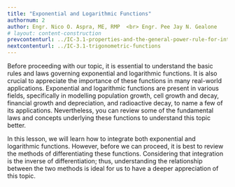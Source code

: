 ```yaml
---
title: "Exponential and Logarithmic Functions"
authornum: 2
author: Engr. Nico O. Aspra, ME, RMP  <br> Engr. Pee Jay N. Gealone
# layout: content-construction
prevcontenturl: ../IC-3.1-properties-and-the-general-power-rule-for-integration
nextcontenturl: ../IC-3.1-trigonometric-functions
---
```





<!-- Before proceeding with our topic, it is essential to develop a strong understanding of the basic rules and laws governing exponential and logarithmic functions. It is also crucial to appreciate the importance of these functions in many real-world applications. Exponential and logarithmic functions are present in various fields, specifically in modelling population growth, cell growth and decay, financial growth and depreciation, and radioactive decay, to name a few of its applications. Nevertheless, you can review some of the fundamental laws and concepts underlying these functions to better understand this topic. -->




Before proceeding with our topic, it is essential to understand the basic rules and laws governing exponential and logarithmic functions. It is also crucial to appreciate the importance of these functions in many real-world applications. Exponential and logarithmic functions are present in various fields, specifically in modelling population growth, cell growth and decay, financial growth and depreciation, and radioactive decay, to name a few of its applications. Nevertheless, you can review some of the fundamental laws and concepts underlying these functions to understand this topic better.


In this lesson, we will learn how to integrate both exponential and logarithmic functions. However, before we can proceed, it is best to review the methods of differentiating these functions. Considering that integration is the inverse of differentiation; thus, understanding the relationship between the two methods is ideal for us to have a deeper appreciation of this topic.